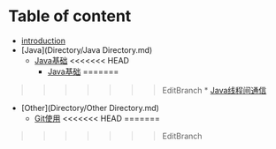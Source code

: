 
# Table of content

* [introduction](README.md)
* [Java](Directory/Java Directory.md)
    * [Java基础](Java/Java基础.md)
<<<<<<< HEAD
        * [Java基础](Java/Java线程间通信.md)
=======
>>>>>>> EditBranch
        * [Java线程间通信](Java/Java线程间通信.md)

* [Other](Directory/Other Directory.md)
    * [Git使用](/Other/Git.md)
<<<<<<< HEAD
=======


>>>>>>> EditBranch

